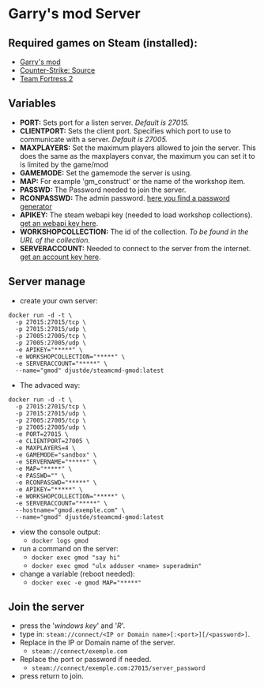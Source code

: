 # Garry's mod Server

## Required games on Steam (installed):
* [Garry's mod](https://store.steampowered.com/app/4000/Garrys_Mod/)
* [Counter-Strike: Source](https://store.steampowered.com/app/240/CounterStrike_Source/?l=german)
* [Team Fortress 2](https://store.steampowered.com/app/440/Team_Fortress_2/)

## Variables
* __PORT:__ Sets port for a listen server. _Default is 27015._
* __CLIENTPORT:__ Sets the client port. Specifies which port to use to communicate with a server. _Default is 27005._
* __MAXPLAYERS:__ Set the maximum players allowed to join the server. This does the same as the maxplayers convar, the maximum you can set it to is limited by the game/mod
* __GAMEMODE:__ Set the gamemode the server is using. 
* __MAP:__ For example 'gm_construct' or the name of the workshop item.
* __PASSWD:__ The Password needed to join the server.
* __RCONPASSWD:__ The admin password. [here you find a password generator](https://passwordsgenerator.net)
* __APIKEY:__ The steam webapi key (needed to load workshop collections). [get an webapi key here](https://steamcommunity.com/dev/apikey).
* __WORKSHOPCOLLECTION:__ The id of the collection. _To be found in the URL of the collection._
* __SERVERACCOUNT:__ Needed to connect to the server from the internet. [get an account key here](https://steamcommunity.com/dev/managegameservers).

## Server manage
* create your own server: 
```
docker run -d -t \
  -p 27015:27015/tcp \
  -p 27015:27015/udp \
  -p 27005:27005/tcp \
  -p 27005:27005/udp \
  -e APIKEY="*****" \
  -e WORKSHOPCOLLECTION="*****" \
  -e SERVERACCOUNT="*****" \
  --name="gmod" djustde/steamcmd-gmod:latest
```
* The advaced way:
```
docker run -d -t \
  -p 27015:27015/tcp \
  -p 27015:27015/udp \
  -p 27005:27005/tcp \
  -p 27005:27005/udp \
  -e PORT=27015 \
  -e CLIENTPORT=27005 \
  -e MAXPLAYERS=4 \
  -e GAMEMODE="sandbox" \
  -e SERVERNAME="*****" \
  -e MAP="*****" \
  -e PASSWD="" \
  -e RCONPASSWD="*****" \
  -e APIKEY="*****" \
  -e WORKSHOPCOLLECTION="*****" \
  -e SERVERACCOUNT="*****" \
  --hostname="gmod.exemple.com" \
  --name="gmod" djustde/steamcmd-gmod:latest
```
* view the console output: 
  * `docker logs gmod`
* run a command on the server: 
  * `docker exec gmod "say hi"`
  * `docker exec gmod "ulx adduser <name> superadmin"`
* change a variable (reboot needed): 
  * `docker exec -e gmod MAP="*****"`

## Join the server
* press the '_windows key_' and '_R_'.
* type in: `steam://connect/<IP or Domain name>[:<port>][/<password>]`.
* Replace in the IP or Domain name of the server.
  * `steam://connect/exemple.com`
* Replace the port or password if needed.
  * `steam://connect/exemple.com:27015/server_password`
* press return to join.
